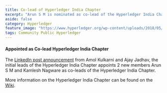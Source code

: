 ```yaml
---
title: Co-lead of Hyperledger India Chapter
excerpt: "Arun S M is nominated as co-lead of the Hyperledger India Chapter."
aside: false
category: Hyperledger
feature_image: "https://www.hyperledger.org/wp-content/uploads/2018/05/HL_Website_TwitterImages-home-1.png"
tags: Community Public Hyperledger
---
```


#### Appointed as Co-lead Hyperledger India Chapter

The
[LinkedIn post announcement](https://www.linkedin.com/posts/hyperledger-india-chapter_hyperledger-community-activity-6706844863360565248-yPnE)
from Amol Kulkarni and Ajay Jadhav,
the initial leads of the Hyperledger India Chapter appoints 2 new members
Arun S M and Kamlesh Nagware as co-leads of the Hyperledger India Chapter.

More information on the Hyperledger India Chapter can be found on the
[Wiki](https://wiki.hyperledger.org/display/CP/Hyperledger+India+Chapter).
